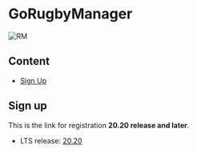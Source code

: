 # GoRugbyManager
![RM][logo]

[logo]: https://rugby-www.herokuapp.com/rmlogo-whitetext-small-notext.png "Manager 2020"

## Content

- [Sign Up](#signup)


## Sign up

This is the link for registration **20.20 release and later**.

- LTS release: [20.20](https://rugby-www.herokuapp.com/dashboard)
